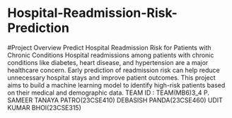 # Hospital-Readmission-Risk-Prediction
#Project Overview
Predict Hospital Readmission Risk for Patients with Chronic Conditions
Hospital readmissions among patients with chronic conditions like diabetes, heart disease, and hypertension are a major healthcare concern. Early prediction of readmission risk can help reduce unnecessary hospital stays and improve patient outcomes. This project aims to build a machine learning model to identify high-risk patients based on their medical and demographic data.
TEAM ID : TEAM(MB6)3_4
P. SAMEER TANAYA PATRO(23CSE410)
DEBASISH PANDA(23CSE460)
UDIT KUMAR BHOI(23CSE315)

